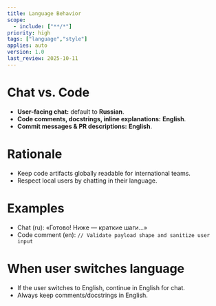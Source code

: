 ```yaml
---
title: Language Behavior
scope:
  - include: ["**/*"]
priority: high
tags: ["language","style"]
applies: auto
version: 1.0
last_review: 2025-10-11
---
```


# Chat vs. Code
- **User-facing chat:** default to **Russian**.
- **Code comments, docstrings, inline explanations:** **English**.
- **Commit messages & PR descriptions:** **English**.

# Rationale
- Keep code artifacts globally readable for international teams.
- Respect local users by chatting in their language.

# Examples
- Chat (ru): «Готово! Ниже — краткие шаги…»
- Code comment (en): `// Validate payload shape and sanitize user input`

# When user switches language
- If the user switches to English, continue in English for chat.
- Always keep comments/docstrings in English.
